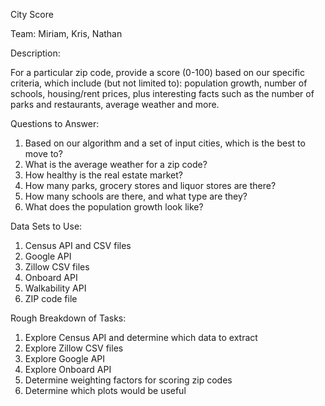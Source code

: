 
City Score

Team: Miriam, Kris, Nathan

Description:

For a particular zip code, provide a score (0-100) based on our specific criteria, which include (but not limited to): population growth, number of schools, housing/rent prices, plus interesting facts such as the number of parks and restaurants, average weather and more. 

Questions to Answer:
1)	Based on our algorithm and a set of input cities, which is the best to move to?
2)	What is the average weather for a zip code?
3)	How healthy is the real estate market?
4)	How many parks, grocery stores and liquor stores are there? 
5)	How many schools are there, and what type are they?
6)	What does the population growth look like?

Data Sets to Use:
1)	Census API and CSV files
2)	Google API
3)	Zillow CSV files
4)  Onboard API 
5)	Walkability API
6)  ZIP code file

Rough Breakdown of Tasks:
1)	Explore Census API and determine which data to extract
2)	Explore Zillow CSV files
3)	Explore Google API
4)  Explore Onboard API
5)	Determine weighting factors for scoring zip codes
6)	Determine which plots would be useful

